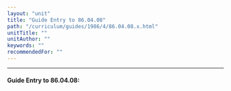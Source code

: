 ```yaml
---
layout: "unit"
title: "Guide Entry to 86.04.08"
path: "/curriculum/guides/1986/4/86.04.08.x.html"
unitTitle: ""
unitAuthor: ""
keywords: ""
recommendedFor: ""
---
```

<body>
<hr/>
<h4>
Guide Entry to 86.04.08:
</h4>
</body>